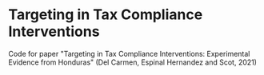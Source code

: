# Targeting in Tax Compliance Interventions

Code for paper "Targeting in Tax Compliance Interventions: Experimental Evidence from Honduras" (Del Carmen, Espinal Hernandez and Scot, 2021)
